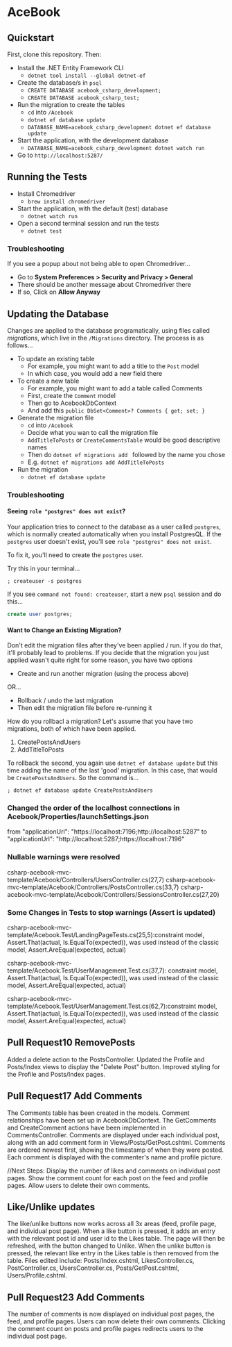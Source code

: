 # AceBook

## Quickstart

First, clone this repository. Then:

- Install the .NET Entity Framework CLI
  * `dotnet tool install --global dotnet-ef`
- Create the database/s in `psql`
  * `CREATE DATABASE acebook_csharp_development;`
  * `CREATE DATABASE acebook_csharp_test;`
- Run the migration to create the tables
  * `cd` into `/Acebook`
  * `dotnet ef database update`
  * `DATABASE_NAME=acebook_csharp_development dotnet ef database update`
- Start the application, with the development database
  * `DATABASE_NAME=acebook_csharp_development dotnet watch run`
- Go to `http://localhost:5287/`

## Running the Tests

- Install Chromedriver
  * `brew install chromedriver`
- Start the application, with the default (test) database
  * `dotnet watch run`
- Open a second terminal session and run the tests
  * `dotnet test`

### Troubleshooting

If you see a popup about not being able to open Chromedriver...
- Go to **System Preferences > Security and Privacy > General**
- There should be another message about Chromedriver there
- If so, Click on **Allow Anyway**

## Updating the Database

Changes are applied to the database programatically, using files called _migrations_, which live in the `/Migrations` directory. The process is as follows...

- To update an existing table
  * For example, you might want to add a title to the `Post` model
  * In which case, you would add a new field there
- To create a new table
  * For example, you might want to add a table called Comments
  * First, create the `Comment` model
  * Then go to AcebookDbContext
  * And add this `public DbSet<Comment>? Comments { get; set; }` 
- Generate the migration file
  * `cd` into `/Acebook`
  * Decide what you wan to call the migration file
  * `AddTitleToPosts` or `CreateCommentsTable` would be good descriptive names
  * Then do `dotnet ef migrations add ` followed by the name you chose
  * E.g.  `dotnet ef migrations add AddTitleToPosts`
- Run the migration
  * `dotnet ef database update`

### Troubleshooting

#### Seeing `role "postgres" does not exist`?

Your application tries to connect to the database as a user called `postgres`, which is normally created automatically when you install PostgresQL. If the `postgres` user doesn't exist, you'll see `role "postgres" does not exist`.

To fix it, you'll need to create the `postgres` user.

Try this in your terminal...

```
; createuser -s postgres
```

If you see `command not found: createuser`, start a new `psql` session and do this...

```sql
create user postgres;
```

#### Want to Change an Existing Migration?

Don't edit the migration files after they've been applied / run. If you do that, it'll probably lead to problems. If you decide that the migration you just applied wasn't quite right for some reason, you have two options

- Create and run another migration (using the process above)

OR...

- Rollback / undo the last migration
- Then edit the migration file before re-running it

How do you rollbacl a migration? Let's assume that you have two migrations, both of which have been applied.

1. CreatePostsAndUsers
2. AddTitleToPosts

To rollback the second, you again use `dotnet ef database update` but this time adding the name of the last 'good' migration. In this case, that would be `CreatePostsAndUsers`. So the command is...

```shell
; dotnet ef database update CreatePostsAndUsers
```
### Changed the order of the localhost connections in Acebook/Properties/launchSettings.json    

  from "applicationUrl": "https://localhost:7196;http://localhost:5287" to "applicationUrl": "http://localhost:5287;https://localhost:7196"

### Nullable warnings were resolved
  csharp-acebook-mvc-template/Acebook/Controllers/UsersController.cs(27,7)
  csharp-acebook-mvc-template/Acebook/Controllers/PostsController.cs(33,7)
  csharp-acebook-mvc-template/Acebook/Controllers/SessionsController.cs(27,20)

### Some Changes in Tests to stop warnings (Assert is updated)
  csharp-acebook-mvc-template/Acebook.Test/LandingPageTests.cs(25,5):constraint model, Assert.That(actual, Is.EqualTo(expected)), was used instead of the classic model, Assert.AreEqual(expected, actual)

  csharp-acebook-mvc-template/Acebook.Test/UserManagement.Test.cs(37,7): constraint model, Assert.That(actual, Is.EqualTo(expected)), was used instead of the classic model, Assert.AreEqual(expected, actual)

  csharp-acebook-mvc-template/Acebook.Test/UserManagement.Test.cs(62,7):constraint model, Assert.That(actual, Is.EqualTo(expected)), was used instead of the classic model, Assert.AreEqual(expected, actual)

## Pull Request10 RemovePosts
  Added a delete action to the PostsController.
  Updated the Profile and Posts/Index views to display the "Delete Post" button.
  Improved styling for the Profile and Posts/Index pages.


## Pull Request17 Add Comments
  The Comments table has been created in the models.
  Comment relationships have been set up in AcebookDbContext.
  The GetComments and CreateComment actions have been implemented in CommentsController.
  Comments are displayed under each individual post, along with an add comment form in Views/Posts/GetPost.cshtml.
  Comments are ordered newest first, showing the timestamp of when they were posted.
  Each comment is displayed with the commenter's name and profile picture.

  //Next Steps:
  Display the number of likes and comments on individual post pages.
  Show the comment count for each post on the feed and profile pages.
  Allow users to delete their own comments.

  ## Like/Unlike updates
  The like/unlike buttons now works across all 3x areas (feed, profile page, and individual post page). When a like button is pressed, it adds an entry with the relevant post id and user id to the Likes table. The page will then be refreshed, with the button changed to Unlike. When the unlike button is pressed, the relevant like entry in the Likes table is then removed from the table. 
  Files edited include: Posts/Index.cshtml, LikesController.cs, PostController.cs, UsersController.cs, Posts/GetPost.cshtml, Users/Profile.cshtml.

## Pull Request23 Add Comments
The number of comments is now displayed on individual post pages, the feed, and profile pages.
Users can now delete their own comments.
Clicking the comment count on posts and profile pages redirects users to the individual post page.
